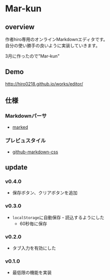 Mar-kun
===

## overview
作者hiro専用のオンラインMarkdownエディタです。<br>
自分の使い勝手の良いように実装していきます。

3月に作ったので"Mar-kun"

## Demo
http://hiro0218.github.io/works/editor/

## 仕様
### Markdownパーサ
* [marked](https://github.com/chjj/marked)

### プレビュスタイル
* [github-markdown-css](https://github.com/sindresorhus/github-markdown-css)


## update
### v0.4.0
* 保存ボタン、クリアボタンを追加

### v0.3.0
* `localStorage`に自動保存・読込するようにした
    * 60秒毎に保存

### v0.2.0
* タブ入力を有効にした

### v0.1.0
* 最低限の機能を実装
